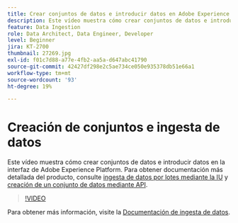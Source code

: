 ```yaml
---
title: Crear conjuntos de datos e introducir datos en Adobe Experience Platform
description: Este vídeo muestra cómo crear conjuntos de datos e introducir datos en la interfaz de Adobe Experience Platform.
feature: Data Ingestion
role: Data Architect, Data Engineer, Developer
level: Beginner
jira: KT-2700
thumbnail: 27269.jpg
exl-id: f01c7d88-a77e-4fb2-aa5a-d647abc41790
source-git-commit: 42427df298e2c5ae734ce050e935378db51e66a1
workflow-type: tm+mt
source-wordcount: '93'
ht-degree: 19%

---
```


# Creación de conjuntos e ingesta de datos

Este vídeo muestra cómo crear conjuntos de datos e introducir datos en la interfaz de Adobe Experience Platform. Para obtener documentación más detallada del producto, consulte [ingesta de datos por lotes mediante la IU](https://experienceleague.adobe.com/docs/experience-platform/ingestion/tutorials/ingest-batch-data.html?lang=es) y [creación de un conjunto de datos mediante API](https://experienceleague.adobe.com/docs/experience-platform/catalog/datasets/create.html).

>[!VIDEO](https://video.tv.adobe.com/v/27269?quality=12&learn=on)

Para obtener más información, visite la [Documentación de ingesta de datos](https://experienceleague.adobe.com/docs/experience-platform/ingestion/home.html?lang=es).
